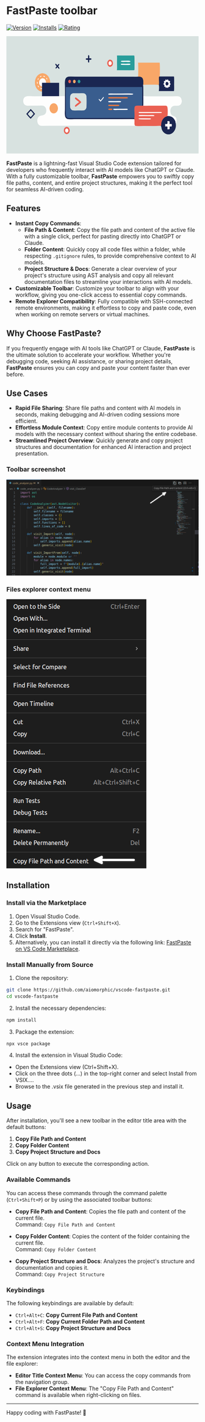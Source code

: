 # FastPaste toolbar

[![Version](https://img.shields.io/visual-studio-marketplace/v/Aiomorphic.codecopytoolbar)](https://marketplace.visualstudio.com/items?itemName=Aiomorphic.codecopytoolbar)
[![Installs](https://img.shields.io/visual-studio-marketplace/i/Aiomorphic.codecopytoolbar)](https://marketplace.visualstudio.com/items?itemName=Aiomorphic.codecopytoolbar)
[![Rating](https://img.shields.io/visual-studio-marketplace/r/Aiomorphic.codecopytoolbar)](https://marketplace.visualstudio.com/items?itemName=Aiomorphic.codecopytoolbar)

<img src="resources/fastpaste-cover-image.png" width="538" height="307" alt="FastPaste Cover Image">

**FastPaste** is a lightning-fast Visual Studio Code extension tailored for developers who frequently interact with AI models like ChatGPT or Claude. With a fully customizable toolbar, **FastPaste** empowers you to swiftly copy file paths, content, and entire project structures, making it the perfect tool for seamless AI-driven coding.

## Features

- **Instant Copy Commands**:
    - **File Path & Content**: Copy the file path and content of the active file with a single click, perfect for pasting directly into ChatGPT or Claude.
    - **Folder Content**: Quickly copy all code files within a folder, while respecting `.gitignore` rules, to provide comprehensive context to AI models.
    - **Project Structure & Docs**: Generate a clear overview of your project's structure using AST analysis and copy all relevant documentation files to streamline your interactions with AI models.
- **Customizable Toolbar**: Customize your toolbar to align with your workflow, giving you one-click access to essential copy commands.
- **Remote Explorer Compatibility**: Fully compatible with SSH-connected remote environments, making it effortless to copy and paste code, even when working on remote servers or virtual machines.

## Why Choose FastPaste?

If you frequently engage with AI tools like ChatGPT or Claude, **FastPaste** is the ultimate solution to accelerate your workflow. Whether you're debugging code, seeking AI assistance, or sharing project details, **FastPaste** ensures you can copy and paste your content faster than ever before.

## Use Cases

- **Rapid File Sharing**: Share file paths and content with AI models in seconds, making debugging and AI-driven coding sessions more efficient.
- **Effortless Module Context**: Copy entire module contents to provide AI models with the necessary context without sharing the entire codebase.
- **Streamlined Project Overview**: Quickly generate and copy project structures and documentation for enhanced AI interaction and project presentation.

### Toolbar screenshot

![Image](resources/fastpaste-toolbar.png)

### Files explorer context menu

![Image](resources/fastpaste-context-menu.png)


## Installation

### Install via the Marketplace

1. Open Visual Studio Code.
2. Go to the Extensions view (`Ctrl+Shift+X`).
3. Search for "FastPaste".
4. Click **Install**.
5. Alternatively, you can install it directly via the following link: [FastPaste on VS Code Marketplace](https://marketplace.visualstudio.com/items?itemName=Aiomorphic.fastpaste).

### Install Manually from Source

1. Clone the repository:

```bash
git clone https://github.com/aiomorphic/vscode-fastpaste.git
cd vscode-fastpaste
```

2. Install the necessary dependencies:

```bash
npm install
```

3. Package the extension:

```bash
npx vsce package
```

4. Install the extension in Visual Studio Code:

- Open the Extensions view (Ctrl+Shift+X).
- Click on the three dots (...) in the top-right corner and select Install from VSIX....
- Browse to the .vsix file generated in the previous step and install it.

## Usage

After installation, you'll see a new toolbar in the editor title area with the default buttons:

1. **Copy File Path and Content**
2. **Copy Folder Content**
3. **Copy Project Structure and Docs**

Click on any button to execute the corresponding action.

### Available Commands

You can access these commands through the command palette (`Ctrl+Shift+P`) or by using the associated toolbar buttons:

- **Copy File Path and Content**: Copies the file path and content of the current file.  
    Command: `Copy File Path and Content`
    
- **Copy Folder Content**: Copies the content of the folder containing the current file.  
    Command: `Copy Folder Content`
    
- **Copy Project Structure and Docs**: Analyzes the project's structure and documentation and copies it.  
    Command: `Copy Project Structure`

### Keybindings

The following keybindings are available by default:

- `Ctrl+Alt+C`: **Copy Current File Path and Content**
- `Ctrl+Alt+F`: **Copy Current Folder Path and Content**
- `Ctrl+Alt+S`: **Copy Project Structure and Docs**

### Context Menu Integration

The extension integrates into the context menu in both the editor and the file explorer:

- **Editor Title Context Menu**: You can access the copy commands from the navigation group.
- **File Explorer Context Menu**: The "Copy File Path and Content" command is available when right-clicking on files.

---

Happy coding with FastPaste! 🚀